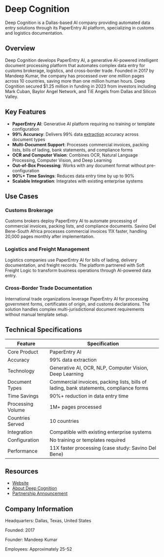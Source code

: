 # Deep Cognition

Deep Cognition is a Dallas-based AI company providing automated data entry solutions through its PaperEntry AI platform, specializing in customs and logistics documentation.

## Overview

Deep Cognition develops PaperEntry AI, a generative AI-powered intelligent document processing platform that automates complex data entry for customs brokerage, logistics, and cross-border trade. Founded in 2017 by Mandeep Kumar, the company has processed over one million pages across 10 countries, saving more than one million human hours. Deep Cognition secured $1.25 million in funding in 2023 from investors including Mark Cuban, Baylor Angel Network, and TiE Angels from Dallas and Silicon Valley.

## Key Features

- **PaperEntry AI**: Generative AI platform requiring no training or template configuration
- **99% Accuracy**: Delivers 99% data [extraction](../../capabilities/extraction/index.md) accuracy across document types
- **Multi-Document Support**: Processes commercial invoices, packing lists, bills of lading, bank statements, and compliance forms
- **OCR and Computer Vision**: Combines OCR, Natural Language Processing, Computer Vision, and Deep Learning
- **Out-of-Box Processing**: Works with any document format without pre-configuration
- **90%+ Time Savings**: Reduces data entry time by up to 90%
- **Scalable Integration**: Integrates with existing enterprise systems

## Use Cases

### Customs Brokerage
Customs brokers deploy PaperEntry AI to automate processing of commercial invoices, packing lists, and compliance documents. Savino Del Bene-South Africa processes commercial invoices 11X faster, handling 20,000 pages monthly after implementation.

### Logistics and Freight Management
Logistics companies use PaperEntry AI for bills of lading, delivery documentation, and freight records. The platform partnered with Soft Freight Logic to transform business operations through AI-powered data entry.

### Cross-Border Trade Documentation
International trade organizations leverage PaperEntry AI for processing government forms, certificates of origin, and customs declarations. The solution handles complex multi-jurisdictional document requirements without manual template setup.

## Technical Specifications

| Feature | Specification |
|---------|---------------|
| Core Product | PaperEntry AI |
| Accuracy | 99% data extraction |
| Technology | Generative AI, OCR, NLP, Computer Vision, Deep Learning |
| Document Types | Commercial invoices, packing lists, bills of lading, bank statements, compliance forms |
| Time Savings | 90%+ reduction in data entry time |
| Processing Volume | 1M+ pages processed |
| Countries Served | 10 countries |
| Integration | Compatible with existing enterprise systems |
| Configuration | No training or templates required |
| Performance | 11X faster processing (case study: Savino Del Bene) |

## Resources

- [Website](https://deepcognition.ai)
- [About Deep Cognition](https://deepcognition.ai/about-us/)
- [Partnership Announcement](https://deepcognition.ai/deep-cognition-and-soft-freight-logic-partnership/)

## Company Information

Headquarters: Dallas, Texas, United States

Founded: 2017

Founder: Mandeep Kumar

Employees: Approximately 25-52 